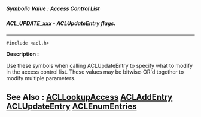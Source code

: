 ##### Symbolic Value : Access Control List
##### ACL_UPDATE_xxx - ACLUpdateEntry flags.
---
```
#include <acl.h>
```
**Description :**

Use these symbols when calling ACLUpdateEntry to specify what to modify in the 
access control list.  These values may be bitwise-OR'd together to modify 
multiple parameters.

**See Also :**
[ACLLookupAccess](/reference/Func/ACLLookupAccess)
[ACLAddEntry](/reference/Func/ACLAddEntry)
[ACLUpdateEntry](/reference/Func/ACLUpdateEntry)
[ACLEnumEntries](/reference/Func/ACLEnumEntries)
---
